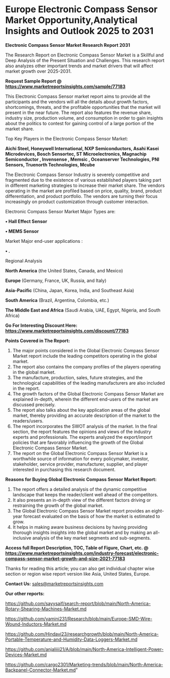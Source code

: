 # Europe Electronic Compass Sensor Market Opportunity,Analytical Insights and Outlook 2025 to 2031

<strong>Electronic Compass Sensor Market Research Report 2031</strong>

The Research Report on Electronic Compass Sensor Market is a Skillful and Deep Analysis of the Present Situation and Challenges. This research report also analyzes other important trends and market drivers that will affect market growth over 2025-2031.

<strong>Request Sample Report @ <a href=https://www.marketreportsinsights.com/sample/77183>https://www.marketreportsinsights.com/sample/77183</a></strong>

This Electronic Compass Sensor market report aims to provide all the participants and the vendors will all the details about growth factors, shortcomings, threats, and the profitable opportunities that the market will present in the near future. The report also features the revenue share, industry size, production volume, and consumption in order to gain insights about the politics to contest for gaining control of a large portion of the market share.

Top Key Players in the Electronic Compass Sensor Market:

<strong>Aichi Steel, Honeywell International, NXP Semiconductors, Asahi Kasei Microdevices, Bosch Sensortec, ST Microelectronics, Magnachip Semiconductor , Invensense , Memsic , Oceanserver Technologies, PNI Sensors, Truenorth Technologies, Mcube</strong>

The Electronic Compass Sensor Industry is severely competitive and fragmented due to the existence of various established players taking part in different marketing strategies to increase their market share. The vendors operating in the market are profiled based on price, quality, brand, product differentiation, and product portfolio. The vendors are turning their focus increasingly on product customization through customer interaction.

Electronic Compass Sensor Market Major Types are:

<strong>• Hall Effect Sensor

• MEMS Sensor</strong>

Market Major end-user applications :

<strong>• .</strong>

Regional Analysis

</u><strong><b>North America</b></strong> (the United States, Canada, and Mexico)

<strong><b>Europe </b></strong>(Germany, France, UK, Russia, and Italy)

<strong><b>Asia-Pacific</b></strong> (China, Japan, Korea, India, and Southeast Asia)

<strong><b>South America</b></strong> (Brazil, Argentina, Colombia, etc.)

<strong><b>The Middle East and Africa</b></strong> (Saudi Arabia, UAE, Egypt, Nigeria, and South Africa)

<strong>Go For Interesting Discount Here: <a href=https://www.marketreportsinsights.com/discount/77183>https://www.marketreportsinsights.com/discount/77183</a></strong>

<strong>Points Covered in The Report:</strong>
<ol>
  <li>The major points considered in the Global Electronic Compass Sensor Market report include the leading competitors operating in the global market.</li>
  <li>The report also contains the company profiles of the players operating in the global market.</li>
  <li>The manufacture, production, sales, future strategies, and the technological capabilities of the leading manufacturers are also included in the report.</li>
  <li>The growth factors of the Global Electronic Compass Sensor Market are explained in-depth, wherein the different end-users of the market are discussed precisely.</li>
  <li>The report also talks about the key application areas of the global market, thereby providing an accurate description of the market to the readers/users.</li>
  <li>The report incorporates the SWOT analysis of the market. In the final section, the report features the opinions and views of the industry experts and professionals. The experts analyzed the export/import policies that are favorably influencing the growth of the Global Electronic Compass Sensor Market.</li>
  <li>The report on the Global Electronic Compass Sensor Market is a worthwhile source of information for every policymaker, investor, stakeholder, service provider, manufacturer, supplier, and player interested in purchasing this research document.</li>
</ol>
<strong>Reasons for Buying Global Electronic Compass Sensor Market Report:</strong>

<ol>
  <li>The report offers a detailed analysis of the dynamic competitive landscape that keeps the reader/client well ahead of the competitors.</li>
  <li>It also presents an in-depth view of the different factors driving or restraining the growth of the global market.</li>
  <li>The Global Electronic Compass Sensor Market report provides an eight-year forecast evaluated on the basis of how the market is estimated to grow.</li>
  <li>It helps in making aware business decisions by having providing thorough insights insights into the global market and by making an all-inclusive analysis of the key market segments and sub-segments.</li>
</ol>
<strong>Access full Report Description, TOC, Table of Figure, Chart, etc. @ <a href=https://www.marketreportsinsights.com/industry-forecast/electronic-compass-sensor-market-growth-and-size-2021-77183>https://www.marketreportsinsights.com/industry-forecast/electronic-compass-sensor-market-growth-and-size-2021-77183</a></strong>


Thanks for reading this article; you can also get individual chapter wise section or region wise report version like Asia, United States, Europe.

<strong>Contact Us:</strong>
sales@marketreportsinsights.com

<strong>Our other reports:</strong>

<a href=https://github.com/sayysaif/search-report/blob/main/North-America-Rotary-Shearing-Machines-Market.md>https://github.com/sayysaif/search-report/blob/main/North-America-Rotary-Shearing-Machines-Market.md</a>

<a href=https://github.com/yamini231/Research/blob/main/Europe-SMD-Wire-Wound-Inductors-Market.md>https://github.com/yamini231/Research/blob/main/Europe-SMD-Wire-Wound-Inductors-Market.md</a>

<a href=https://github.com/Hindavi23/researchgrowth/blob/main/North-America-Portable-Temperature-and-Humidity-Data-Loggers-Market.md>https://github.com/Hindavi23/researchgrowth/blob/main/North-America-Portable-Temperature-and-Humidity-Data-Loggers-Market.md</a>

<a href=https://github.com/anjaliiii21/A/blob/main/North-America-Intelligent-Power-Devices-Market.md>https://github.com/anjaliiii21/A/blob/main/North-America-Intelligent-Power-Devices-Market.md</a>

<a href=https://github.com/cargo2301/Marketing-trends/blob/main/North-America-Backpanel-Connector-Market.md>https://github.com/cargo2301/Marketing-trends/blob/main/North-America-Backpanel-Connector-Market.md</a>"
